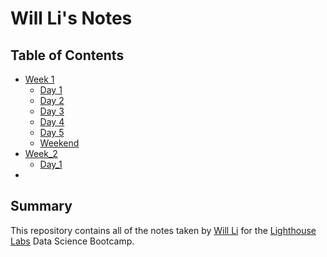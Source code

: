 # Will Li's Notes

## Table of Contents
* [Week 1](/Week_1)
    * [Day 1](/Week_1/Day_1)
    * [Day 2](/Week_1/Day_2)
    * [Day 3](/Week_1/Day_3)
    * [Day 4](/Week_1/Day_4)
    * [Day 5](/Week_1/Day_5)
    * [Weekend](/Week_1/Weekend)
* [Week_2](/Week_2)
    * [Day_1](/Week_2/Day_1)
* 
## Summary

This repository contains all of the notes taken by [Will Li](https://github.com/willstonewill) for the [Lighthouse Labs](https://www.lighthouselabs.ca/) Data Science Bootcamp.
